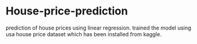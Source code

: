 # House-price-prediction
prediction of house prices using linear regression.
trained the model using usa house price dataset which has been installed from kaggle.
